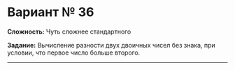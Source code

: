 # Вариант № 36
**Сложность:** Чуть сложнее cтандартного

**Задание:**  Вычисление разности двух двоичных чисел без знака, при условии, что первое число больше второго.

---